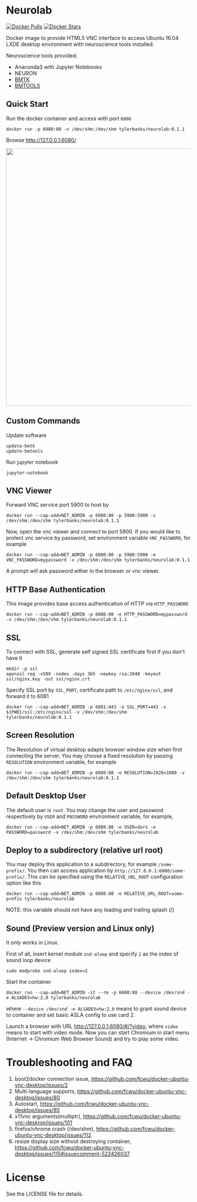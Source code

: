 Neurolab
=========================

[![Docker Pulls](https://img.shields.io/docker/pulls/tylerbanks/neurolab.svg)](https://hub.docker.com/r/tylerbanks/neurolab)
[![Docker Stars](https://img.shields.io/docker/stars/tylerbanks/neurolab.svg)](https://hub.docker.com/r/tylerbanks/neurolab)

Docker image to provide HTML5 VNC interface to access Ubuntu 16.04 LXDE desktop environment with neuroscience tools installed.

Neuroscience tools provided:

* Anaconda3 with Jupyter Notebooks
* NEURON
* [BMTK](https://github.com/AllenInstitute/bmtk)
* [BMTOOLS](https://github.com/tjbanks/bmtools)

Quick Start
-------------------------

Run the docker container and access with port `6080`

```
docker run -p 6080:80 -v /dev/shm:/dev/shm tylerbanks/neurolab:0.1.1
```

Browse http://127.0.0.1:6080/

<img src="https://raw.github.com/fcwu/docker-ubuntu-vnc-desktop/master/screenshots/lxde.png?v1" width=700/>


Custom Commands
------------------

Update software

```
update-bmtk
update-bmtools
```

Run jupyter notebook

```
jupyter-notebook
```

VNC Viewer
------------------

Forward VNC service port 5900 to host by

```
docker run --cap-add=NET_ADMIN -p 6080:80 -p 5900:5900 -v /dev/shm:/dev/shm tylerbanks/neurolab:0.1.1
```

Now, open the vnc viewer and connect to port 5900. If you would like to protect vnc service by password, set environment variable `VNC_PASSWORD`, for example

```
docker run --cap-add=NET_ADMIN -p 6080:80 -p 5900:5900 -e VNC_PASSWORD=mypassword -v /dev/shm:/dev/shm tylerbanks/neurolab:0.1.1
```

A prompt will ask password either in the browser or vnc viewer.

HTTP Base Authentication
---------------------------

This image provides base access authentication of HTTP via `HTTP_PASSWORD`

```
docker run --cap-add=NET_ADMIN -p 6080:80 -e HTTP_PASSWORD=mypassword -v /dev/shm:/dev/shm tylerbanks/neurolab:0.1.1
```

SSL
--------------------

To connect with SSL, generate self signed SSL certificate first if you don't have it

```
mkdir -p ssl
openssl req -x509 -nodes -days 365 -newkey rsa:2048 -keyout ssl/nginx.key -out ssl/nginx.crt
```

Specify SSL port by `SSL_PORT`, certificate path to `/etc/nginx/ssl`, and forward it to 6081

```
docker run --cap-add=NET_ADMIN -p 6081:443 -e SSL_PORT=443 -v ${PWD}/ssl:/etc/nginx/ssl -v /dev/shm:/dev/shm tylerbanks/neurolab:0.1.1
```

Screen Resolution
------------------

The Resolution of virtual desktop adapts browser window size when first connecting the server. You may choose a fixed resolution by passing `RESOLUTION` environment variable, for example

```
docker run --cap-add=NET_ADMIN -p 6080:80 -e RESOLUTION=1920x1080 -v /dev/shm:/dev/shm tylerbanks/neurolab:0.1.1
```

Default Desktop User
--------------------

The default user is `root`. You may change the user and password respectively by `USER` and `PASSWORD` environment variable, for example,

```
docker run --cap-add=NET_ADMIN -p 6080:80 -e USER=doro -e PASSWORD=password -v /dev/shm:/dev/shm tylerbanks/neurolab
```

Deploy to a subdirectory (relative url root)
--------------------------------------------

You may deploy this application to a subdirectory, for example `/some-prefix/`. You then can access application by `http://127.0.0.1:6080/some-prefix/`. This can be specified using the `RELATIVE_URL_ROOT` configuration option like this

```
docker run --cap-add=NET_ADMIN -p 6080:80 -e RELATIVE_URL_ROOT=some-prefix tylerbanks/neurolab
```

NOTE: this variable should not have any leading and trailing splash (/)

Sound (Preview version and Linux only)
--------------------------------------

It only works in Linux. 

First of all, insert kernel module `snd-aloop` and specify `2` as the index of sound loop device

```
sudo modprobe snd-aloop index=2
```

Start the container

```
docker run --cap-add=NET_ADMIN -it --rm -p 6080:80 --device /dev/snd -e ALSADEV=hw:2,0 tylerbanks/neurolab
```

where `--device /dev/snd -e ALSADEV=hw:2,0` means to grant sound device to container and set basic ASLA config to use card 2.

Launch a browser with URL http://127.0.0.1:6080/#/?video, where `video` means to start with video mode. Now you can start Chromium in start menu (Internet -> Chromium Web Browser Sound) and try to play some video.

Troubleshooting and FAQ
==================

1. boot2docker connection issue, https://github.com/fcwu/docker-ubuntu-vnc-desktop/issues/2
2. Multi-language supports, https://github.com/fcwu/docker-ubuntu-vnc-desktop/issues/80
3. Autostart, https://github.com/fcwu/docker-ubuntu-vnc-desktop/issues/85
4. x11vnc arguments(multiptr), https://github.com/fcwu/docker-ubuntu-vnc-desktop/issues/101
5. firefox/chrome crash (/dev/shm), https://github.com/fcwu/docker-ubuntu-vnc-desktop/issues/112
6. resize display size without destroying container, https://github.com/fcwu/docker-ubuntu-vnc-desktop/issues/115#issuecomment-522426037

License
==================

See the LICENSE file for details.

